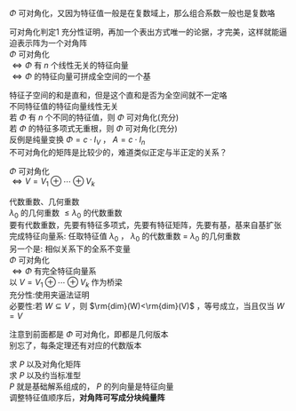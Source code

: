 $\Phi$ 可对角化，又因为特征值一般是在复数域上，那么组合系数一般也是复数咯  
  
可对角化判定1 充分性证明，再加一个表出方式唯一的论据，才完美，这样就能逼迫表示阵为一个对角阵  
 $\Phi$ 可对角化  
 $\iff\Phi$ 有 $n$ 个线性无关的特征向量  
 $\iff\Phi$ 的特征向量可拼成全空间的一个基  
  
特征子空间的和是直和，但是这个直和是否为全空间就不一定咯  
不同特征值的特征向量线性无关  
若 $\Phi$ 有 $n$ 个不同的特征值，则 $\Phi$ 可对角化(充分)  
若 $\Phi$ 的特征多项式无重根，则 $\Phi$ 可对角化(充分)  
反例是纯量变换 $\Phi=c\cdot I_V$ ， $A=c\cdot I_n$  
不可对角化的矩阵是比较少的，难道类似正定与半正定的关系？  
  
 $\Phi$ 可对角化  
 $\iff V=V_1\oplus\cdots\oplus V_k$  
  
代数重数、几何重数  
 $\lambda_0$ 的几何重数 $\leq\lambda_0$ 的代数重数  
要有代数重数，先要有特征多项式，先要有特征矩阵，先要有基，基来自基扩张  
完成特征向量系: 任取特征值 $\lambda_0$ ， $\lambda_0$ 的代数重数 $=$  $\lambda_0$ 的几何重数  
另一个是: 相似关系下的全系不变量  
 $\Phi$ 可对角化  
 $\iff\Phi$ 有完全特征向量系  
以 $V=V_1\oplus\cdots\oplus V_k$ 作为桥梁  
充分性:使用夹逼法证明  
必要性:若 $W\subseteq V$ ，则 $\rm{dim}(W)<\rm{dim}(V)$ ，等号成立，当且仅当 $W=V$  
  
注意到前面都是 $\Phi$ 可对角化，即都是几何版本  
别忘了，每条定理还有对应的代数版本  
  
求 $P$ 以及对角化矩阵  
求 $P$ 以及约当标准型  
 $P$ 就是基础解系组成的， $P$ 的列向量是特征向量  
调整特征值顺序后，**对角阵可写成分块纯量阵**  
